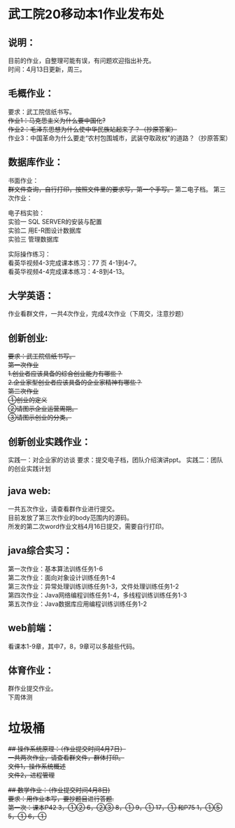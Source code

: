 # 武工院20移动本1作业发布处
## 说明：

目前的作业，自整理可能有误，有问题欢迎指出补充。   
时间：4月13日更新，周三。    

## 毛概作业：    

要求：武工院信纸书写。  
~~作业1：马克思主义为什么要中国化?~~   
~~作业2：毛泽东思想为什么使中华民族站起来了？（抄原答案）~~    
作业3：中国革命为什么要走“农村包围城市，武装夺取政权”的道路？（抄原答案）
    
## 数据库作业：   

书面作业：   
~~群文件查询，自行打印，按照文件里的要求写，第一个手写。~~
第二电子档。
第三次作业：

电子档实验：   
实验一 SQL SERVER的安装与配置   
实验二  用E-R图设计数据库   
实验三  管理数据库

实际操作练习：  
看英华视频4-3完成课本练习：77 页 4-1到4-7。   
看英华视频4-4完成课本练习：4-8到4-13。    


## 大学英语：    

作业看群文件，一共4次作业，完成4次作业（下周交，注意抄题）    

     
## 创新创业:

~~要求：武工院信纸书写。~~  
~~第一次作业~~  
~~1.创业者应该具备的综合创业能力有哪些？~~  
~~2.企业家型创业者应该具备的企业家精神有哪些？~~  
~~第二次作业~~  
~~①创业的定义~~  
~~②请图示企业运营周期。~~  
~~③请图示创业的分类。~~    

## 创新创业实践作业：  
实践一：对企业家的访谈
要求：提交电子档，团队介绍演讲ppt。
实践二：团队的创业实践计划     
     
## java web:    

一共五次作业，请查看群作业进行提交。  
目前发放了第三次作业的body范围内的源码。      
所发的第二次word作业文档4月16日提交，需要自行打印。     

## java综合实习：   

第一次作业：基本算法训练任务1-6  
第二次作业：面向对象设计训练任务1-4  
第三次作业：异常处理训练训练任务1-3，文件处理训练任务1-2  
第四次作业：Java网络编程训练任务1-4，多线程训练训练任务1-3   
第五次作业：Java数据库应用编程训练训练任务1-2    

## web前端：   
看课本1-9章，其中7，8，9章可以多敲些代码。   


## 体育作业：    

群作业提交作业。   
下周体测   

   
   
# 垃圾桶
~~## 操作系统原理：（作业提交时间4月7日）~~   
~~一共两次作业，请查看群文件，群体打印。~~   
~~文件1，操作系统概述~~   
~~文件2，进程管理~~          

~~## 数学作业：（作业提交时间4月8日)~~   
~~要求：用作业本写，要抄题目进行答题.~~   
~~第一次：课本P42	3，①②  6，②③  8，①  9，① 17，① 和P75 1，①⑤ 5，① 6，①~~
